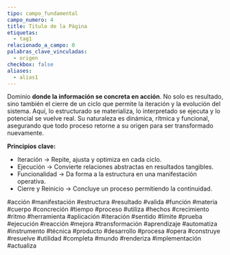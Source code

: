 ```yaml
---
tipo: campo_fundamental
campo_numero: 4
title: Titulo de la Página
etiquetas:
  - tag1
relacionado_a_campo: 0
palabras_clave_vinculadas:
  - origen
checkbox: false
aliases:
  - alias1
---
```

Dominio **donde la información se concreta en acción**. No solo es resultado, sino también el cierre de un ciclo que permite la iteración y la evolución del sistema. Aquí, lo estructurado se materializa, lo interpretado se ejecuta y lo potencial se vuelve real. Su naturaleza es dinámica, rítmica y funcional, asegurando que todo proceso retorne a su origen para ser transformado nuevamente. 

**Principios clave:** 
-  Iteración → Repite, ajusta y optimiza en cada ciclo. 
-  Ejecución → Convierte relaciones abstractas en resultados tangibles.
-  Funcionalidad → Da forma a la estructura en una manifestación operativa. 
-  Cierre y Reinicio → Concluye un proceso permitiendo la continuidad.

#acción #manifestación #estructura #resultado #valida #función #materia #cuerpo #concreción #tiempo #proceso #utiliza #hechos #crecimiento #ritmo #herramienta #aplicación #iteración #sentido #límite #prueba #ejecución #reacción #mejora #transformación #aprendizaje #automatiza #instrumento #técnica #producto #desarrollo #procesa #opera #construye #resuelve #utilidad #completa #mundo #renderiza #implementación #actualiza